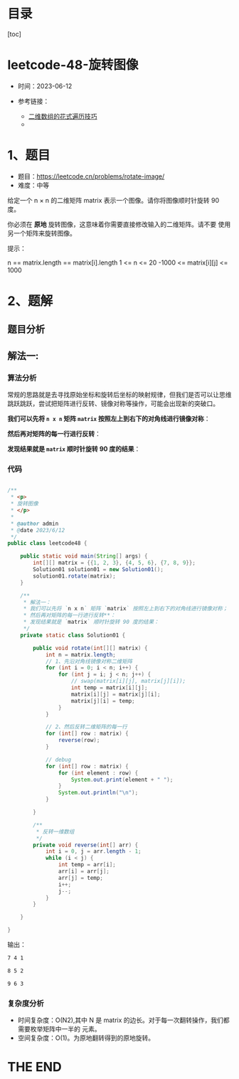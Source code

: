 # 目录

[toc]

# leetcode-48-旋转图像

- 时间：2023-06-12

- 参考链接：
  - [二维数组的花式遍历技巧](https://labuladong.gitee.io/algo/di-yi-zhan-da78c/shou-ba-sh-48c1d/er-wei-shu-150fb/)
  - 



# 1、题目

- 题目：https://leetcode.cn/problems/rotate-image/
- 难度：中等



给定一个 n × n 的二维矩阵 matrix 表示一个图像。请你将图像顺时针旋转 90 度。

你必须在 **原地** 旋转图像，这意味着你需要直接修改输入的二维矩阵。请不要 使用另一个矩阵来旋转图像。



提示：

n == matrix.length == matrix[i].length
1 <= n <= 20
-1000 <= matrix[i][j] <= 1000





# 2、题解

## 题目分析



## 解法一: 

### 算法分析

常规的思路就是去寻找原始坐标和旋转后坐标的映射规律，但我们是否可以让思维跳跃跳跃，尝试把矩阵进行反转、镜像对称等操作，可能会出现新的突破口。

**我们可以先将 `n x n` 矩阵 `matrix` 按照左上到右下的对角线进行镜像对称**：

**然后再对矩阵的每一行进行反转**：

**发现结果就是 `matrix` 顺时针旋转 90 度的结果**：



### 代码

```java

/**
 * <p>
 * 旋转图像
 * </p>
 *
 * @author admin
 * @date 2023/6/12
 */
public class leetcode48 {

    public static void main(String[] args) {
        int[][] matrix = {{1, 2, 3}, {4, 5, 6}, {7, 8, 9}};
        Solution01 solution01 = new Solution01();
        solution01.rotate(matrix);
    }

    /**
     * 解法一：
     * 我们可以先将 `n x n` 矩阵 `matrix` 按照左上到右下的对角线进行镜像对称；
     * 然后再对矩阵的每一行进行反转**：
     * 发现结果就是 `matrix` 顺时针旋转 90 度的结果：
     */
    private static class Solution01 {

        public void rotate(int[][] matrix) {
            int n = matrix.length;
            // 1、先沿对角线镜像对称二维矩阵
            for (int i = 0; i < n; i++) {
                for (int j = i; j < n; j++) {
                    // swap(matrix[i][j], matrix[j][i]);
                    int temp = matrix[i][j];
                    matrix[i][j] = matrix[j][i];
                    matrix[j][i] = temp;
                }
            }

            // 2、然后反转二维矩阵的每一行
            for (int[] row : matrix) {
                reverse(row);
            }

            // debug
            for (int[] row : matrix) {
                for (int element : row) {
                    System.out.print(element + " ");
                }
                System.out.println("\n");
            }

        }

        /**
         * 反转一维数组
         */
        private void reverse(int[] arr) {
            int i = 0, j = arr.length - 1;
            while (i < j) {
                int temp = arr[i];
                arr[i] = arr[j];
                arr[j] = temp;
                i++;
                j--;
            }
        }

    }

}

```

输出：

```sh
7 4 1 

8 5 2 

9 6 3 
```





### 复杂度分析

- 时间复杂度：O(N2),其中 N 是 matrix 的边长。对于每一次翻转操作，我们都需要枚举矩阵中一半的
  元素。
- 空间复杂度：O(1)。为原地翻转得到的原地旋转。





# THE END
